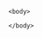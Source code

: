 <!DOCTYPE html>
<html lang="is">
    <head>
        <meta charset="UTF-8">
    </head>

    <body>

    </body>
</html>
